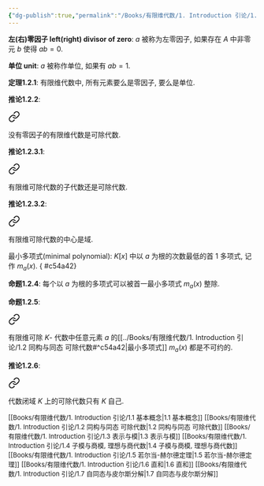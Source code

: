 ```yaml
---
{"dg-publish":true,"permalink":"/Books/有限维代数/1. Introduction 引论/1.2 同构与同态 可除代数/","dgPassFrontmatter":true,"created":"2024-08-11T16:17:27.878+08:00","updated":"2024-08-14T15:37:39.095+08:00"}
---
```


**左(右)零因子 left(right) divisor of zero**:  $a$ 被称为左零因子, 如果存在 $A$ 中非零元 $b$ 使得 $ab=0$.

**单位 unit**:  $a$ 被称作单位, 如果有 $ab=1$.

**定理1.2.1**: 有限维代数中, 所有元素要么是零因子, 要么是单位.

**推论1.2.2**: 
<div class="transclusion internal-embed is-loaded"><a class="markdown-embed-link" href="///#168e18" aria-label="Open link"><svg xmlns="http://www.w3.org/2000/svg" width="24" height="24" viewBox="0 0 24 24" fill="none" stroke="currentColor" stroke-width="2" stroke-linecap="round" stroke-linejoin="round" class="svg-icon lucide-link"><path d="M10 13a5 5 0 0 0 7.54.54l3-3a5 5 0 0 0-7.07-7.07l-1.72 1.71"></path><path d="M14 11a5 5 0 0 0-7.54-.54l-3 3a5 5 0 0 0 7.07 7.07l1.71-1.71"></path></svg></a><div class="markdown-embed">



没有零因子的有限维代数是可除代数.  

</div></div>


**推论1.2.3.1**: 
<div class="transclusion internal-embed is-loaded"><a class="markdown-embed-link" href="///#72631a" aria-label="Open link"><svg xmlns="http://www.w3.org/2000/svg" width="24" height="24" viewBox="0 0 24 24" fill="none" stroke="currentColor" stroke-width="2" stroke-linecap="round" stroke-linejoin="round" class="svg-icon lucide-link"><path d="M10 13a5 5 0 0 0 7.54.54l3-3a5 5 0 0 0-7.07-7.07l-1.72 1.71"></path><path d="M14 11a5 5 0 0 0-7.54-.54l-3 3a5 5 0 0 0 7.07 7.07l1.71-1.71"></path></svg></a><div class="markdown-embed">



有限维可除代数的子代数还是可除代数. 

</div></div>


**推论1.2.3.2**: 
<div class="transclusion internal-embed is-loaded"><a class="markdown-embed-link" href="///#1be669" aria-label="Open link"><svg xmlns="http://www.w3.org/2000/svg" width="24" height="24" viewBox="0 0 24 24" fill="none" stroke="currentColor" stroke-width="2" stroke-linecap="round" stroke-linejoin="round" class="svg-icon lucide-link"><path d="M10 13a5 5 0 0 0 7.54.54l3-3a5 5 0 0 0-7.07-7.07l-1.72 1.71"></path><path d="M14 11a5 5 0 0 0-7.54-.54l-3 3a5 5 0 0 0 7.07 7.07l1.71-1.71"></path></svg></a><div class="markdown-embed">



有限维可除代数的中心是域. 

</div></div>


最小多项式(minimal polynomial):  $K[x]$ 中以 $a$ 为根的次数最低的首 1 多项式, 记作 $m_a(x)$.
{ #c54a42}


**命题1.2.4**: 每个以 $a$ 为根的多项式可以被首一最小多项式 $m_a(x)$ 整除. 

**命题1.2.5**: 
<div class="transclusion internal-embed is-loaded"><a class="markdown-embed-link" href="///#837cf9" aria-label="Open link"><svg xmlns="http://www.w3.org/2000/svg" width="24" height="24" viewBox="0 0 24 24" fill="none" stroke="currentColor" stroke-width="2" stroke-linecap="round" stroke-linejoin="round" class="svg-icon lucide-link"><path d="M10 13a5 5 0 0 0 7.54.54l3-3a5 5 0 0 0-7.07-7.07l-1.72 1.71"></path><path d="M14 11a5 5 0 0 0-7.54-.54l-3 3a5 5 0 0 0 7.07 7.07l1.71-1.71"></path></svg></a><div class="markdown-embed">



有限维可除 $K$- 代数中任意元素 $a$ 的[[../Books/有限维代数/1. Introduction 引论/1.2 同构与同态 可除代数#^c54a42\|最小多项式]] $m_a(x)$ 都是不可约的. 

</div></div>


**推论1.2.6**: 
<div class="transclusion internal-embed is-loaded"><a class="markdown-embed-link" href="///#c7b2a2" aria-label="Open link"><svg xmlns="http://www.w3.org/2000/svg" width="24" height="24" viewBox="0 0 24 24" fill="none" stroke="currentColor" stroke-width="2" stroke-linecap="round" stroke-linejoin="round" class="svg-icon lucide-link"><path d="M10 13a5 5 0 0 0 7.54.54l3-3a5 5 0 0 0-7.07-7.07l-1.72 1.71"></path><path d="M14 11a5 5 0 0 0-7.54-.54l-3 3a5 5 0 0 0 7.07 7.07l1.71-1.71"></path></svg></a><div class="markdown-embed">



代数闭域 $K$ 上的可除代数只有 $K$ 自己. 

</div></div>



<font size="2">[[Books/有限维代数/1. Introduction 引论/1.1 基本概念\|1.1 基本概念]]</font>
<font size="2">[[Books/有限维代数/1. Introduction 引论/1.2 同构与同态 可除代数\|1.2 同构与同态 可除代数]]</font>
<font size="2">[[Books/有限维代数/1. Introduction 引论/1.3 表示与模\|1.3 表示与模]]</font>
<font size="2">[[Books/有限维代数/1. Introduction 引论/1.4 子模与商模, 理想与商代数\|1.4 子模与商模, 理想与商代数]]</font>
<font size="2">[[Books/有限维代数/1. Introduction 引论/1.5 若尔当-赫尔德定理\|1.5 若尔当-赫尔德定理]]</font>
<font size="2">[[Books/有限维代数/1. Introduction 引论/1.6 直和\|1.6 直和]]</font>
<font size="2">[[Books/有限维代数/1. Introduction 引论/1.7 自同态与皮尔斯分解\|1.7 自同态与皮尔斯分解]]</font>